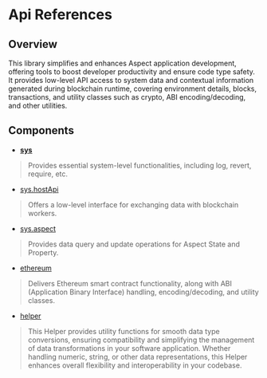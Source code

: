 
# Api References

## Overview

This library simplifies and enhances Aspect application development, offering tools to boost developer productivity and ensure code type safety. It provides low-level API access to system data and contextual information generated during blockchain runtime, covering environment details, blocks, transactions, and utility classes such as crypto, ABI encoding/decoding, and other utilities.

## Components

* **[sys](/develop/reference/aspect-lib/components/sys)**
> Provides essential system-level functionalities, including log, revert, require, etc.

* [sys.hostApi](/develop/reference/aspect-lib/components/sys-hostapi)
> Offers a low-level interface for exchanging data with blockchain workers.

* [sys.aspect](/develop/reference/aspect-lib/components/sys-aspect)
> Provides data query and update operations for Aspect State and Property.

* [ethereum](/develop/reference/aspect-lib/components/ethereum)
> Delivers Ethereum smart contract functionality, along with ABI (Application Binary Interface) handling, encoding/decoding, and utility classes.

* [helper](/develop/reference/aspect-lib/components/helper)
> This Helper provides utility functions for smooth data type conversions, ensuring compatibility and simplifying the management of data transformations in your software application. Whether handling numeric, string, or other data representations, this Helper enhances overall flexibility and interoperability in your codebase.